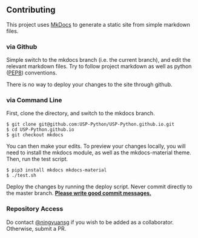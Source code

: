 ## Contributing
This project uses [MkDocs](http://www.mkdocs.org/) to generate a static site from simple markdown files. 

### via Github
Simple switch to the mkdocs branch (i.e. the current branch), and edit the relevant markdown files. Try to follow project markdown as well as python ([PEP8](https://www.python.org/dev/peps/pep-0008/)) conventions. 

There is no way to deploy your changes to the site through github.

### via Command Line
First, clone the directory, and switch to the mkdocs branch.
```
$ git clone git@github.com:USP-Python/USP-Python.github.io.git
$ cd USP-Python.github.io
$ git checkout mkdocs
```

You can then make your edits. To preview your changes locally, you will need to install the mkdocs module, as well as the mkdocs-material theme. Then, run the test script.
```
$ pip3 install mkdocs mkdocs-material
$ ./test.sh
```

Deploy the changes by running the deploy script. Never commit directly to the master branch. [**Please write good commit messages.**](https://github.com/erlang/otp/wiki/writing-good-commit-messages)

### Repository Access
Do contact [@ningyuansg](mailto:ningyuan@u.nus.edu) if you wish to be added as a collaborator. Otherwise, submit a PR.
